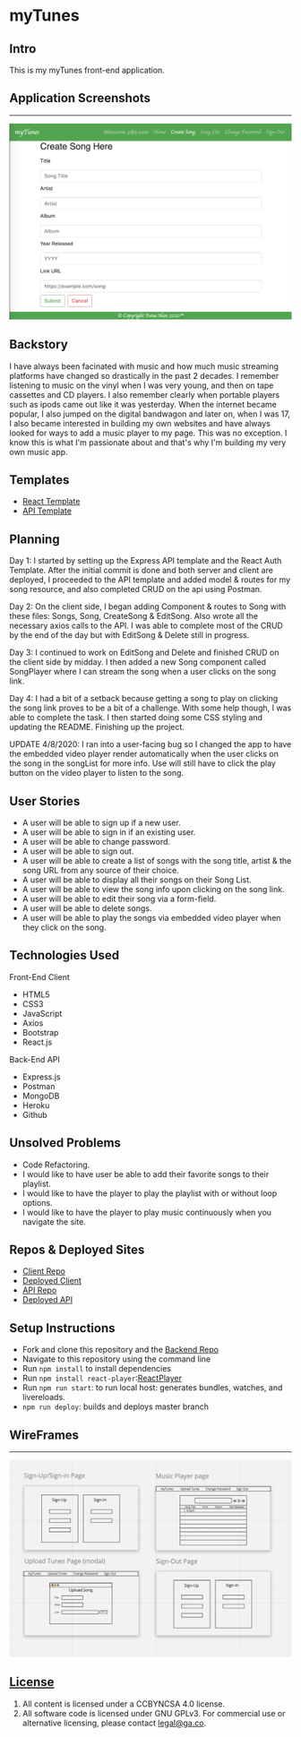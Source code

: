 # myTunes

## **Intro**
This is my myTunes front-end application.

## **Application Screenshots**
___

![](src/images/mytunes-app.png)


## **Backstory**
I have always been facinated with music and how much music streaming platforms have changed so drastically in the past 2 decades. I remember listening to music on the vinyl when I was very young, and then on tape cassettes and CD players. I also remember clearly when portable players such as ipods came out like it was yesterday. When the internet became popular, I also jumped on the digital bandwagon and later on, when I was 17, I also became interested in building my own websites and have always looked for ways to add a music player to my page. This was no exception. I know this is what I'm passionate about and that's why I'm building my very own music app.


## **Templates**
- [React Template](https://git.generalassemb.ly/ga-wdi-boston/react-auth-template)
- [API Template](https://git.generalassemb.ly/ga-wdi-boston/express-api-template)


## **Planning**
Day 1: I started by setting up the Express API template and the React Auth Template. After the initial commit is done and both server and client are deployed, I proceeded to the API template and added model & routes for my song resource, and also completed CRUD on the api using Postman.

Day 2: On the client side, I began adding Component & routes to Song with these files: Songs, Song, CreateSong & EditSong. Also wrote all the necessary axios calls to the API. I was able to complete most of the CRUD by the end of the day but with EditSong & Delete still in progress.

Day 3: I continued to work on EditSong and Delete and finished CRUD on the client side by midday. I then added a new Song component called SongPlayer where I can stream the song when a user clicks on the song link.

Day 4: I had a bit of a setback because getting a song to play on clicking the song link proves to be a bit of a challenge. With some help though, I was able to complete the task. I then started doing some CSS styling and updating the README. Finishing up the project.

UPDATE 4/8/2020: I ran into a user-facing bug so I changed the app to have the embedded video player render automatically when the user clicks on the song in the songList for more info. Use will still have to click the play button on the video player to listen to the song.

## **User Stories**
- A user will be able to sign up if a new user.
- A user will be able to sign in if an existing user.
- A user will be able to change password.
- A user will be able to sign out.
- A user will be able to create a list of songs with the song title, artist & the song URL from any source of their choice.
- A user will be able to display all their songs on their Song List.
- A user will be able to view the song info upon clicking on the song link.
- A user will be able to edit their song via a form-field.
- A user will be able to delete songs.
- A user will be able to play the songs via embedded video player when they click on the song.


## **Technologies Used**
Front-End Client
- HTML5
- CSS3
- JavaScript
- Axios
- Bootstrap
- React.js

Back-End API
- Express.js
- Postman
- MongoDB
- Heroku
- Github


## **Unsolved Problems**
- Code Refactoring.
- I would like to have user be able to add their favorite songs to their playlist.
- I would like to have the player to play the playlist with or without loop options.
- I would like to have the player to play music continuously when you navigate the site.


## Repos & Deployed Sites

- [Client Repo](https://github.com/YunaHan53/myTunes-client)
- [Deployed Client](https://yunahan53.github.io/myTunes-client/)
- [API Repo](https://github.com/YunaHan53/myTunes-api)
- [Deployed API](https://aqueous-temple-54494.herokuapp.com/)


## Setup Instructions

- Fork and clone this repository and the [Backend Repo](https://github.com/YunaHan53/myTunes-api)
- Navigate to this repository using the command line
- Run `npm install` to install dependencies
- Run `npm install react-player`:[ReactPlayer](https://github.com/CookPete/react-player)
- Run `npm run start`: to run local host: generates bundles, watches, and livereloads.
- `npm run deploy`: builds and deploys master branch


## **WireFrames**
___

  ![](src/images/Wireframes.png)



## [License](LICENSE)

1. All content is licensed under a CC­BY­NC­SA 4.0 license.
1. All software code is licensed under GNU GPLv3. For commercial use or
    alternative licensing, please contact legal@ga.co.
